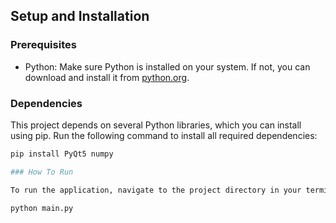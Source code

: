 ## Setup and Installation

### Prerequisites

- Python: Make sure Python is installed on your system. If not, you can download and install it from [python.org](https://www.python.org/downloads/).

### Dependencies

This project depends on several Python libraries, which you can install using pip. Run the following command to install all required dependencies:

```bash
pip install PyQt5 numpy

### How To Run

To run the application, navigate to the project directory in your terminal and execute:

python main.py
